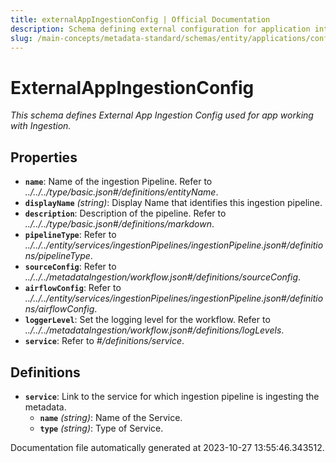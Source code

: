 ```yaml
---
title: externalAppIngestionConfig | Official Documentation
description: Schema defining external configuration for application integration with third-party services.
slug: /main-concepts/metadata-standard/schemas/entity/applications/configuration/externalappingestionconfig
---
```


# ExternalAppIngestionConfig

*This schema defines External App Ingestion Config used for app working with Ingestion.*

## Properties

- **`name`**: Name of the ingestion Pipeline. Refer to *../../../type/basic.json#/definitions/entityName*.
- **`displayName`** *(string)*: Display Name that identifies this ingestion pipeline.
- **`description`**: Description of the pipeline. Refer to *../../../type/basic.json#/definitions/markdown*.
- **`pipelineType`**: Refer to *../../../entity/services/ingestionPipelines/ingestionPipeline.json#/definitions/pipelineType*.
- **`sourceConfig`**: Refer to *../../../metadataIngestion/workflow.json#/definitions/sourceConfig*.
- **`airflowConfig`**: Refer to *../../../entity/services/ingestionPipelines/ingestionPipeline.json#/definitions/airflowConfig*.
- **`loggerLevel`**: Set the logging level for the workflow. Refer to *../../../metadataIngestion/workflow.json#/definitions/logLevels*.
- **`service`**: Refer to *#/definitions/service*.
## Definitions

- **`service`**: Link to the service for which ingestion pipeline is ingesting the metadata.
  - **`name`** *(string)*: Name of the Service.
  - **`type`** *(string)*: Type of Service.


Documentation file automatically generated at 2023-10-27 13:55:46.343512.
